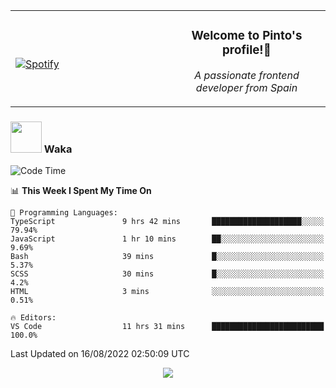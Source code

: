 <table width="100%" align="center"> 
  <tr>
  <td width="50%">
      
&nbsp; <br> [![Spotify](https://novatorem-zeta-rust.vercel.app/api/spotify)](https://open.spotify.com/user/novatorem-zeta-rust)

  </td>
  <td width="50%">
    <h3 align="center">Welcome to Pinto's profile!👋</h3>
    <p align="center"><em>A passionate frontend developer from Spain</em></p>
  </td>
  </table>

### <img src="https://media.giphy.com/media/VgCDAzcKvsR6OM0uWg/giphy.gif" width="50"> Waka

  <!--START_SECTION:waka-->
![Code Time](http://img.shields.io/badge/Code%20Time-761%20hrs%2038%20mins-blue)

📊 **This Week I Spent My Time On** 

```text
💬 Programming Languages: 
TypeScript               9 hrs 42 mins       ████████████████████░░░░░   79.94% 
JavaScript               1 hr 10 mins        ██░░░░░░░░░░░░░░░░░░░░░░░   9.69% 
Bash                     39 mins             █░░░░░░░░░░░░░░░░░░░░░░░░   5.37% 
SCSS                     30 mins             █░░░░░░░░░░░░░░░░░░░░░░░░   4.2% 
HTML                     3 mins              ░░░░░░░░░░░░░░░░░░░░░░░░░   0.51%

🔥 Editors: 
VS Code                  11 hrs 31 mins      █████████████████████████   100.0%

```


 Last Updated on 16/08/2022 02:50:09 UTC
<!--END_SECTION:waka-->

<div align="center">
<img src="https://github-readme-stats-gilt-tau.vercel.app/api/top-langs/?username=pinto-hub&layout=compact&theme=dracula" />
</div>
